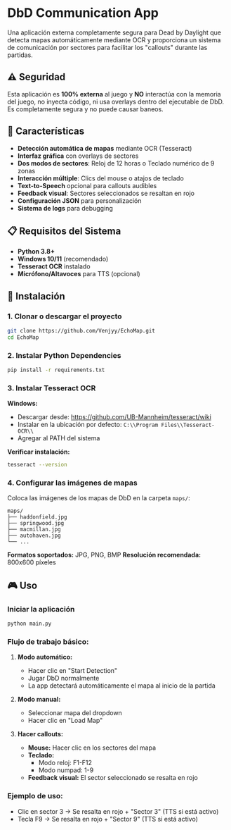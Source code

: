 # DbD Communication App

Una aplicación externa completamente segura para Dead by Daylight que detecta mapas automáticamente mediante OCR y proporciona un sistema de comunicación por sectores para facilitar los "callouts" durante las partidas.

## ⚠️ Seguridad

Esta aplicación es **100% externa** al juego y **NO** interactúa con la memoria del juego, no inyecta código, ni usa overlays dentro del ejecutable de DbD. Es completamente segura y no puede causar baneos.

## 🎯 Características

- **Detección automática de mapas** mediante OCR (Tesseract)
- **Interfaz gráfica** con overlays de sectores
- **Dos modos de sectores**: Reloj de 12 horas o Teclado numérico de 9 zonas
- **Interacción múltiple**: Clics del mouse o atajos de teclado
- **Text-to-Speech** opcional para callouts audibles
- **Feedback visual**: Sectores seleccionados se resaltan en rojo
- **Configuración JSON** para personalización
- **Sistema de logs** para debugging

## 📋 Requisitos del Sistema

- **Python 3.8+**
- **Windows 10/11** (recomendado)
- **Tesseract OCR** instalado
- **Micrófono/Altavoces** para TTS (opcional)

## 🚀 Instalación

### 1. Clonar o descargar el proyecto
```bash
git clone https://github.com/Venjyy/EchoMap.git
cd EchoMap
```

### 2. Instalar Python Dependencies
```bash
pip install -r requirements.txt
```

### 3. Instalar Tesseract OCR

**Windows:**
- Descargar desde: https://github.com/UB-Mannheim/tesseract/wiki
- Instalar en la ubicación por defecto: `C:\\Program Files\\Tesseract-OCR\\`
- Agregar al PATH del sistema

**Verificar instalación:**
```bash
tesseract --version
```

### 4. Configurar las imágenes de mapas

Coloca las imágenes de los mapas de DbD en la carpeta `maps/`:
```
maps/
├── haddonfield.jpg
├── springwood.jpg
├── macmillan.jpg
├── autohaven.jpg
└── ...
```

**Formatos soportados:** JPG, PNG, BMP
**Resolución recomendada:** 800x600 píxeles

## 🎮 Uso

### Iniciar la aplicación
```bash
python main.py
```

### Flujo de trabajo básico:

1. **Modo automático:**
   - Hacer clic en "Start Detection"
   - Jugar DbD normalmente
   - La app detectará automáticamente el mapa al inicio de la partida

2. **Modo manual:**
   - Seleccionar mapa del dropdown
   - Hacer clic en "Load Map"

3. **Hacer callouts:**
   - **Mouse:** Hacer clic en los sectores del mapa
   - **Teclado:** 
     - Modo reloj: F1-F12
     - Modo numpad: 1-9
   - **Feedback visual:** El sector seleccionado se resalta en rojo

### Ejemplo de uso:
- Clic en sector 3 → Se resalta en rojo + "Sector 3" (TTS si está activo)
- Tecla F9 → Se resalta en rojo + "Sector 9" (TTS si está activo)

